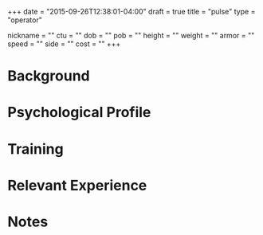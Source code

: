 +++
date = "2015-09-26T12:38:01-04:00"
draft = true
title = "pulse"
type = "operator"

nickname = ""
ctu = ""
dob = ""
pob = ""
height = ""
weight = ""
armor = ""
speed = ""
side = ""
cost = ""
+++

# Background

# Psychological Profile

# Training

# Relevant Experience

# Notes
